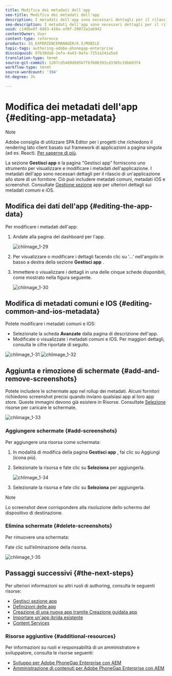 ```yaml
---
title: Modifica dei metadati dell'app
seo-title: Modifica dei metadati dell'app
description: I metadati dell'app sono necessari dettagli per il rilascio di un'applicazione allo store di un fornitore. Segui questa pagina per saperne di più sulla modifica dei dati dell'app.
seo-description: I metadati dell'app sono necessari dettagli per il rilascio di un'applicazione allo store di un fornitore. Segui questa pagina per saperne di più sulla modifica dei dati dell'app.
uuid: c140be0f-8403-416e-af0f-29072a2ab942
contentOwner: User
content-type: reference
products: SG_EXPERIENCEMANAGER/6.5/MOBILE
topic-tags: authoring-adobe-phonegap-enterprise
discoiquuid: 07b38da6-2efa-4a43-9afa-7151a241a5ad
translation-type: tm+mt
source-git-commit: 1207cd54d9d605b7fbf606393cd33b5c19b603f4
workflow-type: tm+mt
source-wordcount: '394'
ht-degree: 3%

---
```



# Modifica dei metadati dell&#39;app {#editing-app-metadata}

>[!NOTE]
>
> Adobe consiglia di utilizzare SPA Editor per i progetti che richiedono il rendering lato client basato sul framework di applicazioni a pagina singola (ad es. React). [Per saperne di più](/help/sites-developing/spa-overview.md).

La sezione **Gestisci app** e la pagina &quot;Gestisci app&quot; forniscono uno strumento per visualizzare e modificare i metadati dell&#39;applicazione. I metadati dell&#39;app sono necessari dettagli per il rilascio di un&#39;applicazione allo store di un fornitore. Ciò può includere metadati comuni, metadati iOS e screenshot. Consultate [Gestione sezione](/help/mobile/phonegap-app-details-tile.md) app per ulteriori dettagli sui metadati comuni e iOS.

## Modifica dei dati dell&#39;app {#editing-the-app-data}

Per modificare i metadati dell&#39;app:

1. Andate alla pagina del dashboard per l&#39;app.

   ![chlimage_1-29](assets/chlimage_1-29.png)

1. Per visualizzare o modificare i dettagli facendo clic su &#39;...&#39; nell&#39;angolo in basso a destra della sezione **Gestisci app** .

1. Immettere o visualizzare i dettagli in una delle cinque schede disponibili, come mostrato nella figura seguente.

   ![chlimage_1-30](assets/chlimage_1-30.png)

## Modifica di metadati comuni e IOS {#editing-common-and-ios-metadata}

Potete modificare i metadati comuni e IOS:

* Selezionate la scheda **Avanzate** dalla pagina di descrizione dell&#39;app.
* Modificate o visualizzate i metadati comuni e IOS. Per maggiori dettagli, consulta le cifre riportate di seguito.

![chlimage_1-31](assets/chlimage_1-31.png) ![chlimage_1-32](assets/chlimage_1-32.png)

## Aggiunta e rimozione di schermate {#add-and-remove-screenshots}

Potete includere le schermate app nel rollup dei metadati. Alcuni fornitori richiedono screenshot precisi quando inviano qualsiasi app al loro app store. Queste immagini devono già esistere in Risorse. Consultate [Selezione](../assets/search-assets.md#assetpicker) risorse per caricare le schermate.

![chlimage_1-33](assets/chlimage_1-33.png)

### Aggiungere schermate {#add-screenshots}

Per aggiungere una risorsa come schermata:

1. In modalità di modifica della pagina **Gestisci app** , fai clic su Aggiungi (icona più).
1. Selezionate la risorsa e fate clic su **Seleziona** per aggiungerla.

   ![chlimage_1-34](assets/chlimage_1-34.png)

1. Selezionate la risorsa e fate clic su **Seleziona** per aggiungerla.

>[!NOTE]
>
>Lo screenshot deve corrispondere alla risoluzione dello schermo del dispositivo di destinazione.

### Elimina schermate {#delete-screenshots}

Per rimuovere una schermata:

Fate clic sull’eliminazione della risorsa.

![chlimage_1-35](assets/chlimage_1-35.png)

## Passaggi successivi {#the-next-steps}

Per ulteriori informazioni su altri ruoli di authoring, consulta le seguenti risorse:

* [Gestisci sezione app](/help/mobile/phonegap-app-details-tile.md)
* [Definizioni delle app](/help/mobile/phonegap-app-definitions.md)
* [Creazione di una nuova app tramite Creazione guidata app](/help/mobile/phonegap-create-new-app.md)
* [Importare un&#39;app ibrida esistente](/help/mobile/phonegap-adding-content-to-imported-app.md)
* [Content Services](/help/mobile/develop-content-as-a-service.md)

### Risorse aggiuntive {#additional-resources}

Per informazioni su ruoli e responsabilità di un amministratore e sviluppatore, consulta le risorse seguenti:

* [Sviluppo per  Adobe PhoneGap Enterprise con AEM](/help/mobile/developing-in-phonegap.md)
* [Amministrazione di contenuti per  Adobe PhoneGap Enterprise con AEM](/help/mobile/administer-phonegap.md)

